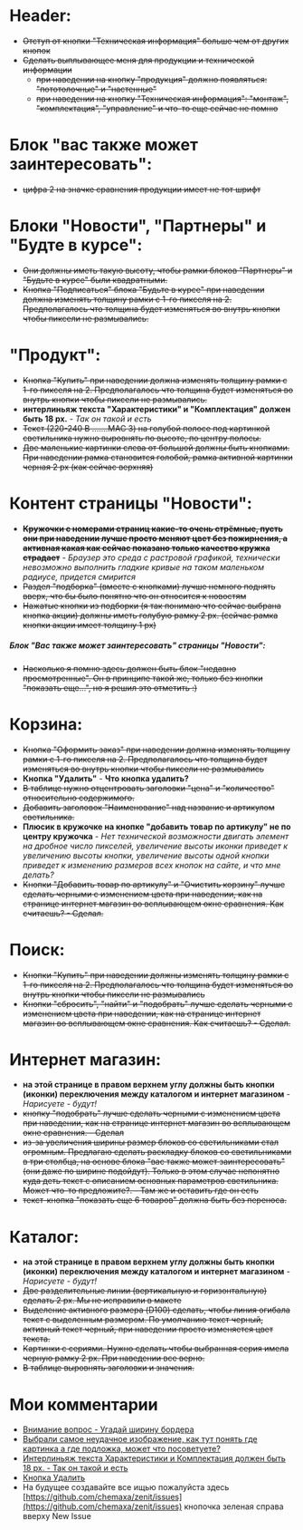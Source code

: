 # Header:
- ~~Отступ от кнопки "Техническая информация" больше чем от других кнопок~~
- ~~Сделать выплывающее меня для продукции и технической информации~~
  - ~~при наведении на кнопку "продукция" должно появляться: "пототолочные" и "настенные"~~
  - ~~при наведении на кнопку "Техническая информация": "монтаж", "комплектация", "управление" и что-то еще сейчас не помню~~

# Блок "вас также может заинтересовать":
- ~~цифра 2 на значке сравнения продукции имеет не тот шрифт~~
 
# Блоки "Новости", "Партнеры" и "Будте в курсе":
- ~~Они должны иметь такую высоту, чтобы рамки блоков "Партнеры" и "Будьте в курсе" были квадратными.~~
- ~~Кнопка "Подписаться" блока "Будьте в курсе" при наведении должна изменять толщину рамки с 1-го пикселя на 2. Предполагалось что толщина будет изменяться во внутрь кнопки чтобы пиксели не размывались.~~
 
# "Продукт":
- ~~Кнопка "Купить" при наведении должна изменять толщину рамки с 1-го пикселя на 2. Предполагалось что толщина будет изменяться во внутрь кнопки чтобы пиксели не размывались.~~
- **интерлиньяж текста "Характеристики" и "Комплектация" должен быть 18 px.**  - *Так он такой и есть*
- ~~Текст (220-240 В .......MAC 3) на голубой полосе под картинкой светильника нужно выровнять по высоте, по центру полосы.~~
- ~~Две маленькие картинки слева от большой должны быть кнопками. При наведении рамка становится голобой, рамка активной картинки черная 2 px (как сейчас верхняя)~~
 
# Контент страницы "Новости":
- ~~**Кружочки с номерами страниц какие-то очень стрёмные, пусть они при наведении лучше просто меняют цвет без пожирнения, а активная какая как сейчас показано только качество кружка страдает**~~ - *Браузер это среда с растровой графикой, технически невозможно выполнить гладкие кривые на таком маленьком радиусе, придется смирится*
- ~~Раздел "подборка" (вместе с кнопками) лучше немного поднять вверх, что бы было понятно что он относится к новостям~~
- ~~Нажатые кнопки из подборки (я так понимаю что сейчас выбрана кнопка акции) должны иметь голубую рамку 2 px. (сейчас рамка кнопки акции имеет толщину 1 px)~~
 
##### Блок "Вас также может заинтересовать" страницы "Новости":
- ~~Насколько я помню здесь должен быть блок "недавно просмотренные". Он в принципе такой же, только без кнопки "показать еще...", но я решил это отметить :)~~
 
# Корзина:
- ~~Кнопка "Оформить заказ" при наведении должна изменять толщину рамки с 1-го пикселя на 2. Предполагалось что толщина будет изменяться во внутрь кнопки чтобы пиксели не размывались~~
- **Кнопка "Удалить"** - **Что кнопка удалить?**
- ~~В таблице нужно отцентровать заголовки "цена" и "количество" относительно содержимого.~~
- ~~Добавить заголовок "Наименование" над название и артикулом светильника.~~
- **Плюсик в кружочке на кнопке "добавить товар по артикулу" не по центру кружочка** - *Нет технической возможности двигать элемент на дробное число пикселей, увеличение высоты иконки приведет к увеличению высоты кнопки, увеличение высоты одной кнопки приведет к изменению размеров всех кнопок на сайте, и что мне делать?*
- ~~Кнопки "Добавить товар по артикулу" и "Очистить корзину" лучше сделать черными с изменением цвета при наведении, как на странице интернет магазин во всплывающем окне сравнения. Как считаешь? - Сделал.~~
 
# Поиск:
- ~~Кнопки "Купить" при наведении должны изменять толщину рамки с 1-го пикселя на 2. Предполагалось что толщина будет изменяться во внутрь кнопки чтобы пиксели не размывались~~
- ~~Кнопки "сбросить", "найти" и "подобрать" лучше сделать черными с изменением цвета при наведении, как на странице интернет магазин во всплывающем окне сравнения. Как считаешь? - Сделал.~~
 
# Интернет магазин:
- **на этой странице в правом верхнем углу должны быть кнопки (иконки) переключения между каталогом и интернет магазином** - *Нарисуете - будут!*
- ~~кнопку "подобрать" лучше сделать черными с изменением цвета при наведении, как на странице интернет магазин во всплывающем окне сравнения. - Сделал~~
- ~~из-за увеличения ширины размер блоков со светильниками стал огромным. Предлагаю сделать раскладку блоков со светильниками в три столбца, на основе блока "вас также может заинтересовать" (они даже по ширине подойдут). Только в этом случае непонятно куда деть текст с описанием основных параметров светильника. Может что-то предложите?.  - Там же и оставить где он есть~~
- ~~текст-кнопка "показать еще 6 товаров" должна быть без переноса.~~
 
# Каталог:
- **на этой странице в правом верхнем углу должны быть кнопки (иконки) переключения между каталогом и интернет магазином** - *Нарисуете - будут!*
- ~~Две разделительные линии (вертикальную и горизонтальную) сделать 2 px. Мы не исправили в макете~~
- ~~Выделение активного размера (D100) сделать, чтобы линия огибала текст с выделенным размером. По умолчанию текст черный, активный текст черный, при наведении просто изменяется цвет текста.~~
- ~~Картинки с сериями. Нужно сделать чтобы выбранная серия имела черную рамку 2 px. При наведении все верно.~~
- ~~В таблице выровнять заголовки и значения.~~


# Мои комментарии
- [Внимание вопрос - Угадай ширину бордера](https://github.com/chemaxa/zenit/blob/master/issues/20170423-issue-1.jpg)
- [Выбрали самое неудачное изображение, как тут понять где картинка а где подложка, может что посоветуете?](https://github.com/chemaxa/zenit/blob/master/issues/20170423-issue-2.jpg)
- [Интерлиньяж текста Характеристики и Комплектация должен быть 18 px. - Так он такой и есть](https://github.com/chemaxa/zenit/blob/master/issues/20170423-issue-3.jpg)
- [Кнопка Удалить](https://github.com/chemaxa/zenit/blob/master/issues/20170423-issue-4.jpg)
- На будущее создавайте все ищью пожалуйста здесь [https://github.com/chemaxa/zenit/issues](https://github.com/chemaxa/zenit/issues) кнопочка зеленая справа вверху New Issue